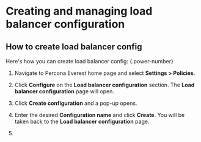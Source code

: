 # Creating and managing load balancer configuration


## How to create load balancer config

Here's how you can create load balancer config:
{.power-number}

1.  Navigate to Percona Everest home page and select <i class="uil uil-cog"></i> **Settings > Policies**.

2. Click **Configure** on the **Load balancer configuration** section. The **Load balancer configuration** page will open.

3. Click **Create configuration** and a pop-up opens.

4. Enter the desired **Configuration name** and click **Create**. You will be taken back to the **Load balancer configuration** page.

5.  